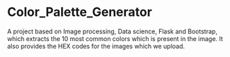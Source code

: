 # Color_Palette_Generator

A project based on Image processing, Data science, Flask and Bootstrap, which extracts the 10 most common colors which is present in the image.
It also provides the HEX codes for the images which we upload.
